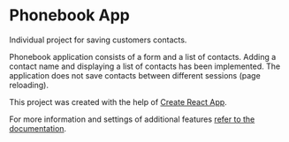 # Phonebook App
Individual project for saving customers contacts.

Phonebook application consists of a form and a list of contacts.
Adding a contact name and displaying a list of contacts has been implemented. 
The application does not save contacts between different sessions (page reloading).

This project was created with the help of
[Create React App](https://github.com/facebook/create-react-app).

For more information and settings of additional features
[refer to the documentation](https://facebook.github.io/create-react-app/docs/getting-started).



  
